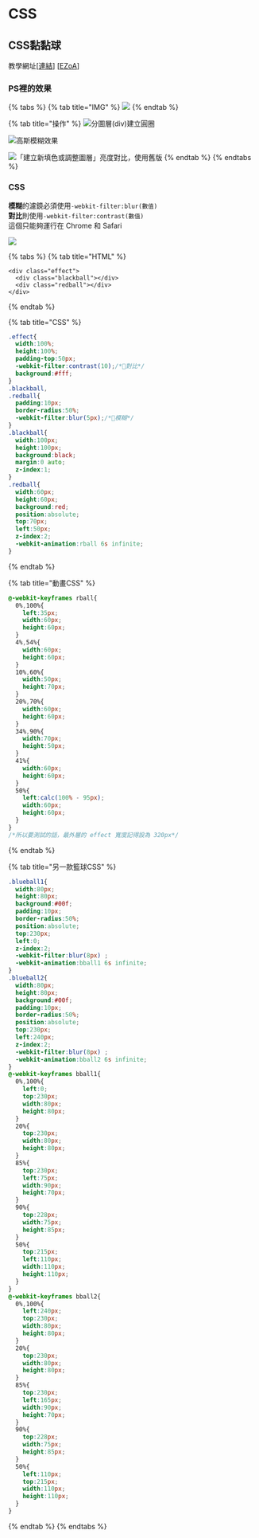 # CSS

## CSS黏黏球

教學網址\[[連結](https://www.oxxostudio.tw/articles/201408/sticky-ball.html)\] \[[EZoA](https://jqmdesigner.appspot.com/designer.html#&id=1592100727213)\]

### PS裡的效果

{% tabs %}
{% tab title="IMG" %}
![](https://www.oxxostudio.tw/img/articles/201408/20140829_1_06.gif)
{% endtab %}

{% tab title="操作" %}
![&#x5206;&#x5716;&#x5C64;\(div\)&#x5EFA;&#x7ACB;&#x5713;&#x5708;](https://www.oxxostudio.tw/img/articles/201408/20140829_1_02.png)

![&#x9AD8;&#x65AF;&#x6A21;&#x7CCA;&#x6548;&#x679C;](https://www.oxxostudio.tw/img/articles/201408/20140829_1_04.png)

![&#x300C;&#x5EFA;&#x7ACB;&#x65B0;&#x586B;&#x8272;&#x6216;&#x8ABF;&#x6574;&#x5716;&#x5C64;&#x300D;&#x4EAE;&#x5EA6;&#x5C0D;&#x6BD4;&#xFF0C;&#x4F7F;&#x7528;&#x820A;&#x7248;](https://www.oxxostudio.tw/img/articles/201408/20140829_1_05.png)
{% endtab %}
{% endtabs %}

### CSS

**模糊**的濾鏡必須使用`-webkit-filter:blur(數值)`  
**對比**則使用`-webkit-filter:contrast(數值)`  
這個只能夠運行在 Chrome 和 Safari 

![](https://www.oxxostudio.tw/img/articles/201408/20140829_1_07.gif)

{% tabs %}
{% tab title="HTML" %}
```markup
<div class="effect">
  <div class="blackball"></div>
  <div class="redball"></div>
</div>
```
{% endtab %}

{% tab title="CSS" %}
```css
.effect{
  width:100%;
  height:100%;
  padding-top:50px;
  -webkit-filter:contrast(10);/*🔸對比*/
  background:#fff;
}
.blackball,
.redball{
  padding:10px;
  border-radius:50%;
  -webkit-filter:blur(5px);/*🔸模糊*/
}
.blackball{
  width:100px;
  height:100px;
  background:black;
  margin:0 auto;
  z-index:1;
}
.redball{
  width:60px;
  height:60px;
  background:red;
  position:absolute;
  top:70px;
  left:50px;
  z-index:2;
  -webkit-animation:rball 6s infinite;
}
```
{% endtab %}

{% tab title="動畫CSS" %}
```css
@-webkit-keyframes rball{
  0%,100%{
    left:35px;
    width:60px;
    height:60px;
  }
  4%,54%{
    width:60px;
    height:60px;
  }
  10%,60%{
    width:50px;
    height:70px;
  }
  20%,70%{
    width:60px;
    height:60px;
  }
  34%,90%{
    width:70px;
    height:50px;
  }
  41%{
    width:60px;
    height:60px;
  }
  50%{
    left:calc(100% - 95px);
    width:60px;
    height:60px;
  }
}
/*所以要測試的話，最外層的 effect 寬度記得設為 320px*/
```
{% endtab %}

{% tab title="另一款籃球CSS" %}
```css
.blueball1{
  width:80px;
  height:80px;
  background:#00f;
  padding:10px;
  border-radius:50%;
  position:absolute;
  top:230px;
  left:0;
  z-index:2;
  -webkit-filter:blur(8px) ;
  -webkit-animation:bball1 6s infinite;
}
.blueball2{
  width:80px;
  height:80px;
  background:#00f;
  padding:10px;
  border-radius:50%;
  position:absolute;
  top:230px;
  left:240px;
  z-index:2;
  -webkit-filter:blur(8px) ;
  -webkit-animation:bball2 6s infinite;
}
@-webkit-keyframes bball1{
  0%,100%{
    left:0;
    top:230px;
    width:80px;
    height:80px;
  }
  20%{
    top:230px;
    width:80px;
    height:80px;
  }
  85%{
    top:230px;
    left:75px;
    width:90px;
    height:70px;
  }
  90%{
    top:228px;
    width:75px;
    height:85px;
  }
  50%{
    top:215px;
    left:110px;
    width:110px;
    height:110px;
  }
}
@-webkit-keyframes bball2{
  0%,100%{
    left:240px;
    top:230px;
    width:80px;
    height:80px;
  }
  20%{
    top:230px;
    width:80px;
    height:80px;
  }
  85%{
    top:230px;
    left:165px;
    width:90px;
    height:70px;
  }
  90%{
    top:228px;
    width:75px;
    height:85px;
  }
  50%{
    left:110px;
    top:215px;
    width:110px;
    height:110px;
  }
}
```
{% endtab %}
{% endtabs %}

